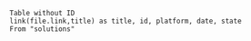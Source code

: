 
```dataview
Table without ID 
link(file.link,title) as title, id, platform, date, state
From "solutions"
```



